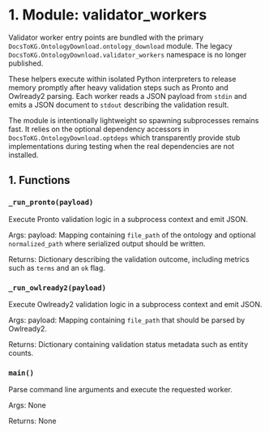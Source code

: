 # 1. Module: validator_workers

Validator worker entry points are bundled with the primary
``DocsToKG.OntologyDownload.ontology_download`` module. The legacy
``DocsToKG.OntologyDownload.validator_workers`` namespace is no longer published.

These helpers execute within isolated Python interpreters to release
memory promptly after heavy validation steps such as Pronto and
Owlready2 parsing. Each worker reads a JSON payload from ``stdin`` and
emits a JSON document to ``stdout`` describing the validation result.

The module is intentionally lightweight so spawning subprocesses remains
fast. It relies on the optional dependency accessors in
``DocsToKG.OntologyDownload.optdeps`` which transparently provide stub
implementations during testing when the real dependencies are not
installed.

## 1. Functions

### `_run_pronto(payload)`

Execute Pronto validation logic in a subprocess context and emit JSON.

Args:
payload: Mapping containing ``file_path`` of the ontology and optional
``normalized_path`` where serialized output should be written.

Returns:
Dictionary describing the validation outcome, including metrics such as
``terms`` and an ``ok`` flag.

### `_run_owlready2(payload)`

Execute Owlready2 validation logic in a subprocess context and emit JSON.

Args:
payload: Mapping containing ``file_path`` that should be parsed by Owlready2.

Returns:
Dictionary containing validation status metadata such as entity counts.

### `main()`

Parse command line arguments and execute the requested worker.

Args:
None

Returns:
None
